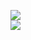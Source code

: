 [![](https://img.shields.io/badge/Made%20With-Github%20Spray-lightgrey.svg?style=for-the-badge&logo=github)](https://github.com/Annihil/github-spray#25085)  
[![](https://i.imgur.com/2DrTn0Z.gif)](https://github.com/Annihil/github-spray)